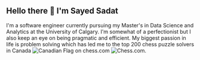## Hello there 👋 I'm Sayed Sadat 

I'm a software engineer currently pursuing my Master's in Data Science and Analytics at the University of Calgary. I'm somewhat of a perfectionist but I also keep an eye on being pragmatic and efficient. My biggest passion in life is problem solving which has led me to the top 200 chess puzzle solvers in Canada ![Canadian Flag](https://upload.wikimedia.org/wikipedia/commons/d/d9/Flag_of_Canada_(Pantone).svg)
on chess.com ![Chess.com](https://www.chess.com/favicon.ico). 

<!--
**MozamilS/MozamilS** is a ✨ _special_ ✨ repository because its `README.md` (this file) appears on your GitHub profile.

Here are some ideas to get you started:

- 🔭 I’m currently working on ...
- 🌱 I’m currently learning ...
- 👯 I’m looking to collaborate on ...
- 🤔 I’m looking for help with ...
- 💬 Ask me about ...
- 📫 How to reach me: ...
- 😄 Pronouns: ...
- ⚡ Fun fact: ...
-->
